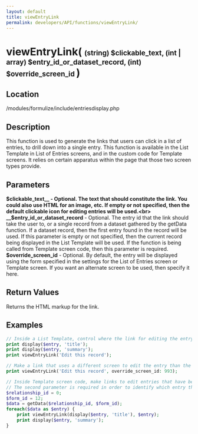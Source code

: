 ```yaml
---
layout: default
title: viewEntryLink
permalink: developers/API/functions/viewEntryLink/
---
```


# viewEntryLink( <span style='font-size: 14pt;'>(string) $clickable_text, (int | array) $entry_id_or_dataset_record, (int) $override_screen_id </span> )

## Location

/modules/formulize/include/entriesdisplay.php

## Description

This function is used to generate the links that users can click in a list of entries, to drill down into a single entry. This function is available in the List Template in List of Entries screens, and in the custom code for Template screens. It relies on certain apparatus within the page that those two screen types provide.

## Parameters

__$clickable_text__ - Optional. The text that should constitute the link. You could also use HTML for an image, etc. If empty or not specified, then the default clickable icon for editing entries will be used.<br>
__$entry_id_or_dataset_record__ - Optional. The entry id that the link should take the user to, or a single record from a dataset gathered by the getData function. If a dataset record, then the first entry found in the record will be used. If this parameter is empty or not specified, then the current record being displayed in the List Template will be used. If the function is being called from Template screen code, then this parameter is required.<br>
__$override_screen_id__ - Optional. By default, the entry will be displayed using the form specified in the settings for the List of Entries screen or Template screen. If you want an alternate screen to be used, then specify it here.

## Return Values

Returns the HTML markup for the link.

## Examples

~~~php
// Inside a List Template, control where the link for editing the entry appears
print display($entry, 'title');
print display($entry, 'summary');
print viewEntryLink('Edit this record');
~~~

~~~php
// Make a link that uses a different screen to edit the entry than the standard screen
print viewEntryLink('Edit this record', override_screen_id: 993);
~~~

~~~php
// Inside Template screen code, make links to edit entries that have been gathered
// The second parameter is required in order to identify which entry the link should go to
$relationship_id = 0;
$form_id = 12;
$data = getData($relationship_id, $form_id);
foreach($data as $entry) {
    print viewEntryLink(display($entry, 'title'), $entry);
    print display($entry, 'summary');
}
~~~
